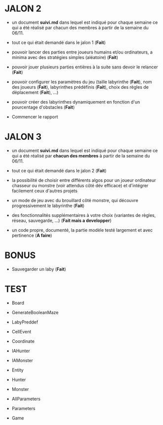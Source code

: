 # JALON 2
- un document **suivi.md** dans lequel est indiqué pour chaque semaine ce qui a été réalisé par chacun des membres à partir de la semaine du 06/11.

- tout ce qui était demandé dans le jalon 1 (**Fait**)

- pouvoir lancer des parties entre joueurs humains et/ou ordinateurs, a minima avec des stratégies simples (aléatoire) (**Fait**)

- pouvoir jouer plusieurs parties entières à la suite sans devoir le relancer (**Fait**)

- pouvoir configurer les paramètres du jeu (taille labyrinthe (**Fait**), nom des joueurs (**Fait**), labyrinthes prédéfinis (**Fait**), choix des règles de déplacement (**Fait**), ...)

- pouvoir créer des labyrinthes dynamiquement en fonction d'un pourcentage d'obstacles (**Fait**)

- Commencer le rapport

# JALON 3
-  un document **suivi.md** dans lequel est indiqué pour chaque semaine ce qui a été réalisé par **chacun des membres** à partir de la semaine du 06/11.

- tout ce qui était demandé dans le jalon 2 (**Fait**)

- la possibilité de choisir entre différents algos pour un joueur ordinateur chasseur ou monstre (voir attendus côté dév efficace) et d'intégrer facilement ceux d'autres projets

- un mode de jeu avec du brouillard côté monstre, qui découvre progressivement le labyrinthe (**Fait**)

- des fonctionnalités supplémentaires à votre choix (variantes de règles, réseau, sauvegarde, ...) (**Fait mais a developper**)

- un code propre, documenté, la partie modèle testé largement et avec pertinence (**A faire**)

# BONUS
- Sauvegarder un laby (**Fait**)

# TEST
- Board
- GenerateBooleanMaze
- LabyPreddef

- CellEvent
- Coordinate

- IAHunter
- IAMonster
- Entity
- Hunter
- Monster

- AllParameters
- Parameters
- Game

